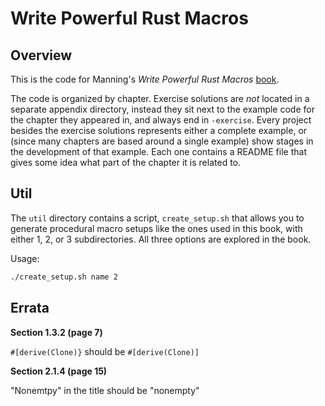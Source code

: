 # Write Powerful Rust Macros

## Overview

This is the code for Manning's _Write Powerful Rust Macros_ [book](http://mng.bz/e1lv). 

The code is organized by chapter. Exercise solutions are _not_ located in a separate appendix directory, instead they sit next to the example code for the chapter they appeared in, and always end in `-exercise`.
Every project besides the exercise solutions represents either a complete example, or (since many chapters are based around a single example) show stages in the development of that example.
Each one contains a README file that gives some idea what part of the chapter it is related to.

## Util

The `util` directory contains a script, `create_setup.sh` that allows you to generate procedural macro setups like the ones used in this book, with either 1, 2, or 3 subdirectories.
All three options are explored in the book.

Usage:

```bash
./create_setup.sh name 2
```

## Errata

**Section 1.3.2 (page 7)**

`#[derive(Clone)}` should be `#[derive(Clone)]`

**Section 2.1.4 (page 15)**

"Nonemtpy" in the title should be "nonempty"
